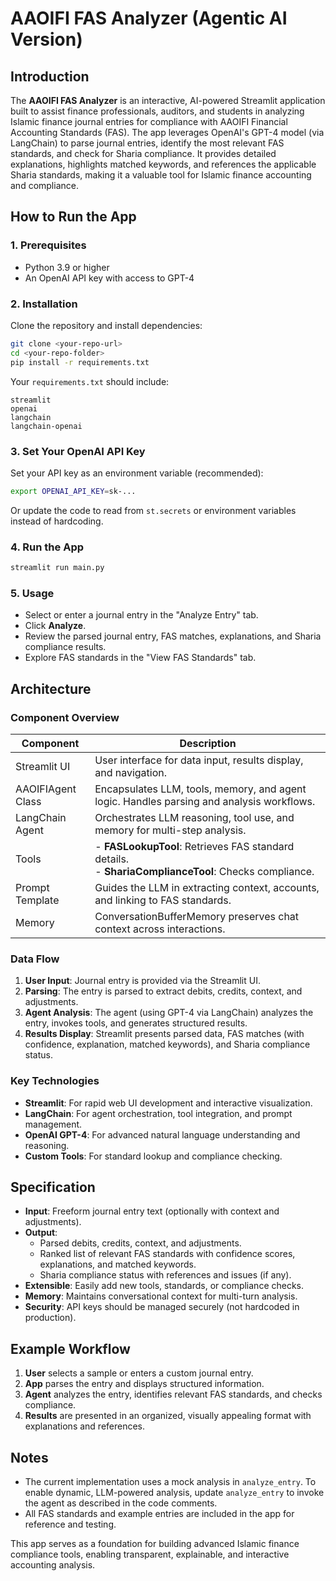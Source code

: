 # AAOIFI FAS Analyzer (Agentic AI Version)

## Introduction

The **AAOIFI FAS Analyzer** is an interactive, AI-powered Streamlit application built to assist finance professionals, auditors, and students in analyzing Islamic finance journal entries for compliance with AAOIFI Financial Accounting Standards (FAS). The app leverages OpenAI's GPT-4 model (via LangChain) to parse journal entries, identify the most relevant FAS standards, and check for Sharia compliance. It provides detailed explanations, highlights matched keywords, and references the applicable Sharia standards, making it a valuable tool for Islamic finance accounting and compliance.

## How to Run the App

### 1. Prerequisites

- Python 3.9 or higher
- An OpenAI API key with access to GPT-4

### 2. Installation

Clone the repository and install dependencies:

```bash
git clone <your-repo-url>
cd <your-repo-folder>
pip install -r requirements.txt
```

Your `requirements.txt` should include:
```
streamlit
openai
langchain
langchain-openai
```

### 3. Set Your OpenAI API Key

Set your API key as an environment variable (recommended):

```bash
export OPENAI_API_KEY=sk-...
```

Or update the code to read from `st.secrets` or environment variables instead of hardcoding.

### 4. Run the App

```bash
streamlit run main.py
```

### 5. Usage

- Select or enter a journal entry in the "Analyze Entry" tab.
- Click **Analyze**.
- Review the parsed journal entry, FAS matches, explanations, and Sharia compliance results.
- Explore FAS standards in the "View FAS Standards" tab.

## Architecture

### Component Overview

| Component           | Description                                                                                 |
|---------------------|--------------------------------------------------------------------------------------------|
| Streamlit UI        | User interface for data input, results display, and navigation.                            |
| AAOIFIAgent Class   | Encapsulates LLM, tools, memory, and agent logic. Handles parsing and analysis workflows.  |
| LangChain Agent     | Orchestrates LLM reasoning, tool use, and memory for multi-step analysis.                  |
| Tools               | - **FASLookupTool**: Retrieves FAS standard details.<br>- **ShariaComplianceTool**: Checks compliance. |
| Prompt Template     | Guides the LLM in extracting context, accounts, and linking to FAS standards.              |
| Memory              | ConversationBufferMemory preserves chat context across interactions.                       |

### Data Flow

1. **User Input**: Journal entry is provided via the Streamlit UI.
2. **Parsing**: The entry is parsed to extract debits, credits, context, and adjustments.
3. **Agent Analysis**: The agent (using GPT-4 via LangChain) analyzes the entry, invokes tools, and generates structured results.
4. **Results Display**: Streamlit presents parsed data, FAS matches (with confidence, explanation, matched keywords), and Sharia compliance status.

### Key Technologies

- **Streamlit**: For rapid web UI development and interactive visualization.
- **LangChain**: For agent orchestration, tool integration, and prompt management.
- **OpenAI GPT-4**: For advanced natural language understanding and reasoning.
- **Custom Tools**: For standard lookup and compliance checking.

## Specification

- **Input**: Freeform journal entry text (optionally with context and adjustments).
- **Output**:
    - Parsed debits, credits, context, and adjustments.
    - Ranked list of relevant FAS standards with confidence scores, explanations, and matched keywords.
    - Sharia compliance status with references and issues (if any).
- **Extensible**: Easily add new tools, standards, or compliance checks.
- **Memory**: Maintains conversational context for multi-turn analysis.
- **Security**: API keys should be managed securely (not hardcoded in production).

## Example Workflow

1. **User** selects a sample or enters a custom journal entry.
2. **App** parses the entry and displays structured information.
3. **Agent** analyzes the entry, identifies relevant FAS standards, and checks compliance.
4. **Results** are presented in an organized, visually appealing format with explanations and references.

## Notes

- The current implementation uses a mock analysis in `analyze_entry`. To enable dynamic, LLM-powered analysis, update `analyze_entry` to invoke the agent as described in the code comments.
- All FAS standards and example entries are included in the app for reference and testing.

This app serves as a foundation for building advanced Islamic finance compliance tools, enabling transparent, explainable, and interactive accounting analysis.
